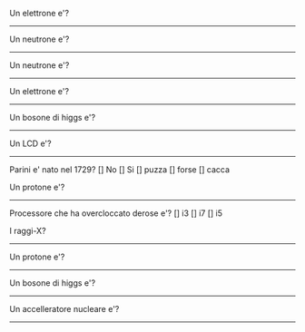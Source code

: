 
Un elettrone e'?
__________________________________________

Un neutrone e'?
__________________________________________

Un neutrone e'?
__________________________________________

Un elettrone e'?
__________________________________________

Un bosone di higgs e'?
__________________________________________

Un LCD e'?
__________________________________________

Parini e' nato nel 1729?
[] No
[] Si
[] puzza
[] forse
[] cacca

Un protone e'?
__________________________________________

Processore che ha overcloccato derose e'?
[] i3
[] i7
[] i5

I raggi-X?
__________________________________________

Un protone e'?
__________________________________________

Un bosone di higgs e'?
__________________________________________

Un accelleratore nucleare e'?
__________________________________________
